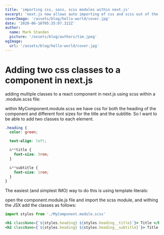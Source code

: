 ```yaml
---
title: 'importing css, sass, scss modules within next.js'
excerpt: 'next.js now allows auto importing of css and scss out of the box, which is lovely.'
coverImage: '/assets/blog/hello-world/cover.jpg'
date: '2020-06-16T05:35:07.322Z'
author:
  name: Mark Standen
  picture: '/assets/blog/authors/tim.jpeg'
ogImage:
  url: '/assets/blog/hello-world/cover.jpg'
---
```


# Adding two css classes to a component in next.js

adding multiple classes to a react component in next.js using scss within a .module.scss file:

within MyComponent.module.scss we have css for both the heading of the component and different font sizes for the title and the subtitle. So I want to be able to add two classes to each element.

```css
.heading {
  color: green;

  text-align: left;

  &**title {
    font-size: 3rem;
  }

  &**subtitle {
    font-size: 1rem;
  }
}
```

The easiest (and simplest IMO) way to do this is using template literals:

open the component.module.js file and import the scss module, and withing the JSX add the classes as follows:

```jsx
import styles from './MyComponent.module.scss'

<h1 className={`${styles.heading} ${styles.heading__title}`}> Title </h1>
<h2 className={`${styles.heading} ${styles.heading__subtitle}`}> Title </h2>
```
